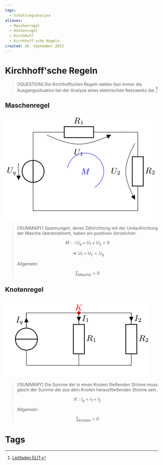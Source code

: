 ```yaml
---
tags:
  - Schaltungsanalyse
aliases:
  - Maschenregel
  - Knotenregel
  - Kirchhoff
  - Kirchhoff'sche Regeln
created: 26. September 2023
---
```


# Kirchhoff'sche Regeln

> [!QUESTION] Die Kirchhoffschen Regeln stellen fast immer die Ausgangssituation bei der Analyse eines elektrischen Netzwerks dar [^1]

## Maschenregel

![InlineR](assets/Pasted%20image%2020230926161556.png)

> [!SUMMARY] Spannungen, deren Zählrichtung mit der Umlaufrichtung der Masche übereinstimmt, haben ein positives Vorzeichen.  
>
> $$M: -U_{q}+U_{1}+U_{2} = 0$$
>
> $$\Rightarrow U_{1}+U_{2} = U_{q}$$
>
> Allgemein:  
>
>$$\sum_{\text{Masche}}=0$$

## Knotenregel

![InlineR](assets/Pasted%20image%2020230926162529.png)

> [!SUMMARY] Die Summe der in einen Knoten fließenden Ströme muss gleich der Summe der aus dem Knoten herausfließenden Ströme sein.  
>
> $$K: I_{q}=I_{1}+I_{2}$$

> Allgemein:  
>
> $$\sum_{\text{Knoten}}=0$$

# Tags

[^1]: [Leitfaden ELIT](https://oeh.jku.at/sites/default/files/documents/pdfs/leitfaden_elit_2020.pdf)